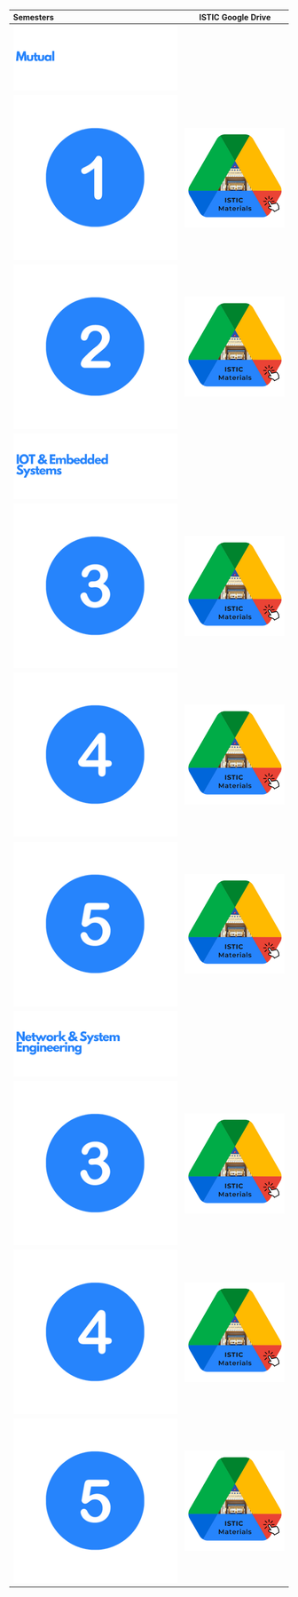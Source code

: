 <br>
<br>
<br>

| Semesters             |          ISTIC Google Drive                  |  
|:--------                              |:--------:                    | 
| <img src="images/Drive/1.png" >                                                                                                                                                 |  |:--------                              | 
| [<img src="images/Drive/Numbers/1.png" a>](https://drive.google.com/drive/folders/1gftTLJCmQZj167LFH59PvFvBQsE3ED48)                        |      [<img src="images/Drive/MAT.png" a>](https://drive.google.com/drive/folders/1gftTLJCmQZj167LFH59PvFvBQsE3ED48)                        |      
| [<img src="images/Drive/Numbers/2.png" a>](https://drive.google.com/drive/folders/1gftTLJCmQZj167LFH59PvFvBQsE3ED48)                        |       [<img src="images/Drive/MAT.png" alt="Wait for it!"  >](https://drive.google.com/drive/folders/1xcZRV-iIe5D_xBhW0YED2JXX6GLeAvAp)                        |      
|  <img src="images/Drive/3.png" >                                           |   
| [<img src="images/Drive/Numbers/3.png" a>](https://drive.google.com/drive/folders/1gftTLJCmQZj167LFH59PvFvBQsE3ED48)                          |      [<img src="images/Drive/MAT.png" alt="Wait for it!"  >](https://drive.google.com/drive/folders/1JE-YKVxuEXXHk_7HxaPY-KQ4A4nKtoeV)                        |      
| [<img src="images/Drive/Numbers/4.png" a>](https://drive.google.com/drive/folders/1gftTLJCmQZj167LFH59PvFvBQsE3ED48)                         |       [<img src="images/Drive/MAT.png" alt="Wait for it!"  >](https://drive.google.com/drive/folders/1tUIBi8edWYZhlVXxGlEgLLAw5eDsayxn)                        |   
| [<img src="images/Drive/Numbers/5.png" a>](https://drive.google.com/drive/folders/1gftTLJCmQZj167LFH59PvFvBQsE3ED48)                        |     [<img src="images/Drive/MAT.png" alt="Wait for it!" >](https://drive.google.com/drive/folders/1iaA3hUW-RigsXSjlDPegekHv3UnvZlZX)                          | 
| <img src="images/Drive/2.png" >                                                                                                                        |   
| [<img src="images/Drive/Numbers/3.png" a>](https://drive.google.com/drive/folders/1gftTLJCmQZj167LFH59PvFvBQsE3ED48)                         |      [<img src="images/Drive/MAT.png" alt="Wait for it!"  >](https://drive.google.com/drive/folders/1vVGi6lDN0zFIEqgQ7gFasKp4YL27oivJ)                        |      
| [<img src="images/Drive/Numbers/4.png" a>](https://drive.google.com/drive/folders/1gftTLJCmQZj167LFH59PvFvBQsE3ED48)                        |          [<img src="images/Drive/MAT.png" alt="Wait for it!" >](https://drive.google.com/drive/folders/1F9LLbURNRJs_s7NxcsYDjedVG3PA4noz)                     |   
|[<img src="images/Drive/Numbers/5.png" a>](https://drive.google.com/drive/folders/1gftTLJCmQZj167LFH59PvFvBQsE3ED48)                       |     [<img src="images/Drive/MAT.png" alt="Wait for it!" >](https://drive.google.com/drive/folders/1frK3DmAr7aBpbCCZ_Dh2H0d2LjZuOgN6)                          |     

